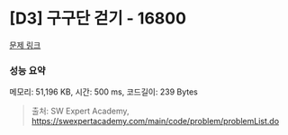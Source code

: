 # [D3] 구구단 걷기 - 16800 

[문제 링크](https://swexpertacademy.com/main/code/problem/problemDetail.do?contestProbId=AYaf9W8afyMDFAQ9) 

### 성능 요약

메모리: 51,196 KB, 시간: 500 ms, 코드길이: 239 Bytes



> 출처: SW Expert Academy, https://swexpertacademy.com/main/code/problem/problemList.do